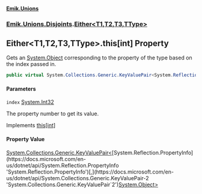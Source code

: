 #### [Emik.Unions](index.md 'index')
### [Emik.Unions.Disjoints](Emik.Unions.Disjoints.md 'Emik.Unions.Disjoints').[Either&lt;T1,T2,T3,TType&gt;](Either_T1,T2,T3,TType_.md 'Emik.Unions.Disjoints.Either<T1,T2,T3,TType>')

## Either<T1,T2,T3,TType>.this[int] Property

Gets an [System.Object](https://docs.microsoft.com/en-us/dotnet/api/System.Object 'System.Object') corresponding to the property of the type based on the index passed in.

```csharp
public virtual System.Collections.Generic.KeyValuePair<System.Reflection.PropertyInfo,object?> this[int index] { get; }
```
#### Parameters

<a name='Emik.Unions.Disjoints.Either_T1,T2,T3,TType_.this[int].index'></a>

`index` [System.Int32](https://docs.microsoft.com/en-us/dotnet/api/System.Int32 'System.Int32')

The property number to get its value.

Implements [this[int]](IProperties.Item.cRyzUVAbX0c36eqGzDuX1g.md 'Emik.Unions.IProperties.this[int]')

#### Property Value
[System.Collections.Generic.KeyValuePair&lt;](https://docs.microsoft.com/en-us/dotnet/api/System.Collections.Generic.KeyValuePair-2 'System.Collections.Generic.KeyValuePair`2')[System.Reflection.PropertyInfo](https://docs.microsoft.com/en-us/dotnet/api/System.Reflection.PropertyInfo 'System.Reflection.PropertyInfo')[,](https://docs.microsoft.com/en-us/dotnet/api/System.Collections.Generic.KeyValuePair-2 'System.Collections.Generic.KeyValuePair`2')[System.Object](https://docs.microsoft.com/en-us/dotnet/api/System.Object 'System.Object')[&gt;](https://docs.microsoft.com/en-us/dotnet/api/System.Collections.Generic.KeyValuePair-2 'System.Collections.Generic.KeyValuePair`2')